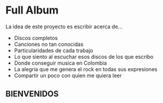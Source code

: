 # Full Album

La idea de este proyecto es escribir acerca de...

* Discos completos
* Canciones no tan conocidas
* Particularidades de cada trabajo
* Lo que siento al escuchar esos discos de los que escribo
* Donde conseguir musica en Colombia
* La alegria que me genera el rock en todas sus expresiones
* Compartir un poco con quien me quiera leer

##  BIENVENIDOS ##
